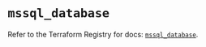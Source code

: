 # `mssql_database`

Refer to the Terraform Registry for docs: [`mssql_database`](https://registry.terraform.io/providers/pgssoft/mssql/0.6.0/docs/resources/database).
